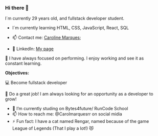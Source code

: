 ### Hi there 👋 

I´m currently 29 years old, and fullstack developer student.
  

- I´m currently learning
 HTML, CSS, JavaScript, React, SQL

- 📫 Contact me: [Caroline Marques](mailto:carolinemarques.civil@gmail.com);

- 📝 LinkedIn: [My page](https://www.linkedin.com/in/carolmarquesrr/)


:white_heart: I have always focused on performing. I enjoy working and see it as constant learning. 







 **Objectives:**

  
:computer: Become fullstack developer

🌸 Do a great job! I am always looking for an opportunity as a developer to grow!






- 🔭 I’m currently studing on Bytes4future/ RunCode School
- 📫 How to reach me: @Carolmarquesrr on social midia
- ⚡ Fun fact: I have a cat named Rengar, named because of the game League of Legends (That I play a lot!) :heart_eyes_cat:




